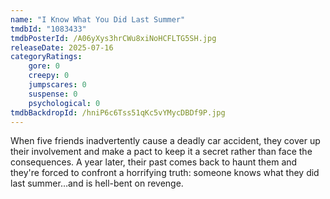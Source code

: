 ```yaml
---
name: "I Know What You Did Last Summer"
tmdbId: "1083433"
tmdbPosterId: /A06yXys3hrCWu8xiNoHCFLTG5SH.jpg
releaseDate: 2025-07-16
categoryRatings:
    gore: 0
    creepy: 0
    jumpscares: 0
    suspense: 0
    psychological: 0
tmdbBackdropId: /hniP6c6Tss51qKc5vYMycDBDf9P.jpg
---
```

When five friends inadvertently cause a deadly car accident, they cover up their involvement and make a pact to keep it a secret rather than face the consequences. A year later, their past comes back to haunt them and they're forced to confront a horrifying truth: someone knows what they did last summer…and is hell-bent on revenge.
